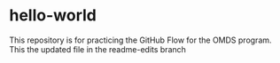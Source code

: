 # hello-world
This repository is for practicing the GitHub Flow for the OMDS program. This the updated file in the readme-edits branch
